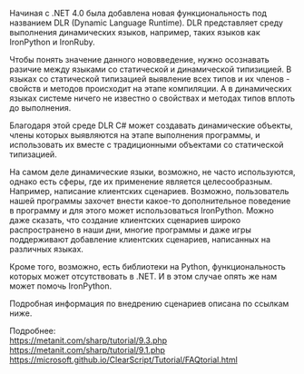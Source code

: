 Начиная с .NET 4.0 была добавлена новая функциональность под названием DLR (Dynamic Language Runtime). DLR представляет среду выполнения динамических языков, например, таких языков как IronPython и IronRuby.

Чтобы понять значение данного нововведение, нужно осознавать разичие между языками со статической и динамической типизицией. В языках со статической типизацией выявление всех типов и их членов - свойств и методов происходит на этапе компиляции. А в динамических языках системе ничего не известно о свойствах и методах типов вплоть до выполнения.

Благодаря этой среде DLR C# может создавать динамические объекты, члены которых выявляются на этапе выполнения программы, и использовать их вместе с традиционными объектами со статической типизацией.

На самом деле динамические языки, возможно, не часто используются, однако есть сферы, где их применение является целесообразным. Например, написание клиентских сценариев. Возможно, пользователь нашей программы захочет внести какое-то дополнительное поведение в программу и для этого может использоваться IronPython. Можно даже сказать, что создание клиентских сценариев широко распространено в наши дни, многие программы и даже игры поддерживают добавление клиентских сценариев, написанных на различных языках.

Кроме того, возможно, есть библиотеки на Python, функциональность которых может отсутствовать в .NET. И в этом случае опять же нам может помочь IronPython.

Подробная информация по внедрению сценариев описана по ссылкам ниже.

Подробнее:  
https://metanit.com/sharp/tutorial/9.3.php  
https://metanit.com/sharp/tutorial/9.1.php  
https://microsoft.github.io/ClearScript/Tutorial/FAQtorial.html  
